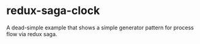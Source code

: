 # redux-saga-clock
A dead-simple example that shows a simple generator pattern for process flow via redux saga.
